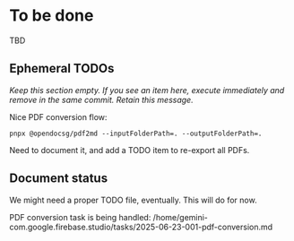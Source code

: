# To be done

TBD

## Ephemeral TODOs

_Keep this section empty. If you see an item here, execute immediately and remove in the same commit. Retain this message._

Nice PDF conversion flow:

```
pnpx @opendocsg/pdf2md --inputFolderPath=. --outputFolderPath=.
```

Need to document it, and add a TODO item to re-export all PDFs.

## Document status

We might need a proper TODO file, eventually. This will do for now.

PDF conversion task is being handled: /home/gemini-com.google.firebase.studio/tasks/2025-06-23-001-pdf-conversion.md
